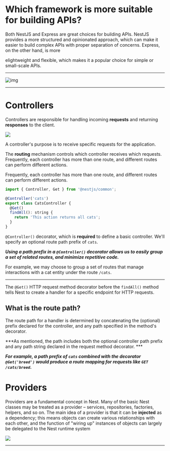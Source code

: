 # Which framework is more suitable for building APIs?

Both NestJS and Express are great choices for building APIs. NestJS provides a more structured and opinionated approach, which can make it easier to build complex APIs with proper separation of concerns. Express, on the other hand, is more

elightweight and flexible, which makes it a popular choice for simple or small-scale APIs.

---



![img](https://media.geeksforgeeks.org/wp-content/uploads/20200305105811/Decorator.png)

---



# Controllers

Controllers are responsible for handling incoming **requests** and returning **responses** to the client.


![](https://docs.nestjs.com/assets/Controllers_1.png)

A controller's purpose is to receive specific requests for the application. 

The **routing** mechanism controls which controller receives which requests. Frequently, each controller has more than one route, and different routes can perform different actions.

Frequently, each controller has more than one route, and different routes can perform different actions.

```javascript
import { Controller, Get } from '@nestjs/common';

@Controller('cats')
export class CatsController {
  @Get()
  findAll(): string {
    return 'This action returns all cats';
  }
}
```



`@Controller()` decorator, which is **required** to define a basic controller. We'll specify an optional route path prefix of `cats`. 

***Using a path prefix in a `@Controller()` decorator allows us to easily group a set of related routes, and minimize repetitive code.***

For example, we may choose to group a set of routes that manage interactions with a cat entity under the route `/cats`. 

---

The `@Get()` HTTP request method decorator before the `findAll()` method tells Nest to create a handler for a specific endpoint for HTTP requests.

## What is the route path? 

The route path for a handler is determined by concatenating the (optional) prefix declared for the controller, and any path specified in the method's decorator.

***As mentioned, the path includes both the optional controller path prefix and any path string declared in the request method decorator. ***

***For example, a path prefix of `cats` combined with the decorator `@Get('breed')` would produce a route mapping for requests like `GET /cats/breed`.***


# Providers

Providers are a fundamental concept in Nest. Many of the basic Nest classes may be treated as a provider – services, repositories, factories, helpers, and so on. The main idea of a provider is that it can be **injected** as a dependency; this means objects can create various relationships with each other, and the function of "wiring up" instances of objects can largely be delegated to the Nest runtime system

![](https://docs.nestjs.com/assets/Components_1.png)

---
